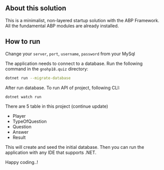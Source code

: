 ## About this solution

This is a minimalist, non-layered startup solution with the ABP Framework. All the fundamental ABP modules are already installed.

## How to run
Change your `server`, `port`, `username`, `password` from your MySql

The application needs to connect to a database. Run the following command in the `gnohp18.quiz` directory:

````bash
dotnet run --migrate-database
````

After run database. To run API of project, following CLI: 

````bash
dotnet watch run
````

There are 5 table in this project (continue update)
- Player
- TypeOfQuestion
- Question
- Answer
- Result

This will create and seed the initial database. Then you can run the application with any IDE that supports .NET.

Happy coding..!
